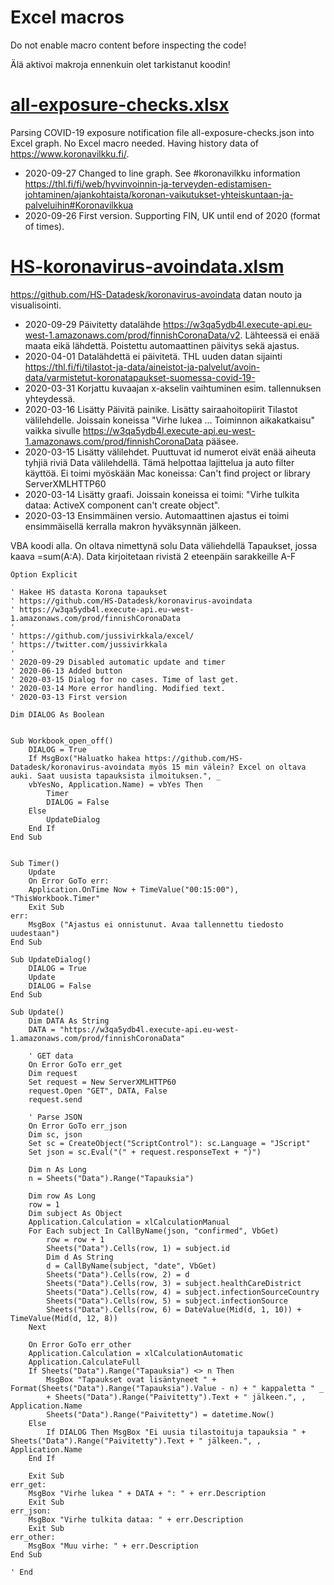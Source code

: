 # Excel macros

Do not enable macro content before inspecting the code!

Älä aktivoi makroja ennenkuin olet tarkistanut koodin!

#  [all-exposure-checks.xlsx](https://github.com/jussivirkkala/excel/blob/master/all-exposure-checks.xlsx)

Parsing COVID-19 exposure notification file all-exposure-checks.json into Excel graph. No Excel macro needed. Having history data of https://www.koronavilkku.fi/.

- 2020-09-27 Changed to line graph. See #koronavilkku information https://thl.fi/fi/web/hyvinvoinnin-ja-terveyden-edistamisen-johtaminen/ajankohtaista/koronan-vaikutukset-yhteiskuntaan-ja-palveluihin#Koronavilkkua
- 2020-09-26 First version. Supporting FIN, UK until end of 2020 (format of times).

# [HS-koronavirus-avoindata.xlsm](https://github.com/jussivirkkala/excel/blob/master/hs-koronavirus-avoindata.xlsm)

https://github.com/HS-Datadesk/koronavirus-avoindata datan nouto ja visualisointi. 

- 2020-09-29 Päivitetty datalähde https://w3qa5ydb4l.execute-api.eu-west-1.amazonaws.com/prod/finnishCoronaData/v2. Lähteessä ei enää maata eikä lähdettä. Poistettu automaattinen päivitys sekä ajastus.
- 2020-04-01 Datalähdettä ei päivitetä. THL uuden datan sijainti https://thl.fi/fi/tilastot-ja-data/aineistot-ja-palvelut/avoin-data/varmistetut-koronatapaukset-suomessa-covid-19-
- 2020-03-31 Korjattu kuvaajan x-akselin vaihtuminen esim. tallennuksen yhteydessä.
- 2020-03-16 Lisätty Päivitä painike. Lisätty sairaahoitopiirit Tilastot välilehdelle. Joissain koneissa "Virhe lukea ... Toiminnon aikakatkaisu" vaikka sivulle https://w3qa5ydb4l.execute-api.eu-west-1.amazonaws.com/prod/finnishCoronaData pääsee.
- 2020-03-15 Lisätty välilehdet. Puuttuvat id numerot eivät enää aiheuta tyhjiä riviä Data välilehdellä. Tämä helpottaa lajittelua ja auto filter käyttöä. Ei toimi myöskään Mac koneissa: Can't find project or library ServerXMLHTTP60
- 2020-03-14 Lisätty graafi. Joissain koneissa ei toimi: "Virhe tulkita dataa: ActiveX component can't create object".
- 2020-03-13 Ensimmäinen versio. Automaattinen ajastus ei toimi ensimmäisellä kerralla makron hyväksynnän jälkeen.

VBA koodi alla. On oltava nimettynä solu Data väliehdellä Tapaukset, jossa kaava =sum(A:A). Data kirjoitetaan rivistä 2 eteenpäin sarakkeille A-F
```
Option Explicit

' Hakee HS datasta Korona tapaukset
' https://github.com/HS-Datadesk/koronavirus-avoindata
' https://w3qa5ydb4l.execute-api.eu-west-1.amazonaws.com/prod/finnishCoronaData
'
' https://github.com/jussivirkkala/excel/
' https://twitter.com/jussivirkkala
'
' 2020-09-29 Disabled automatic update and timer
' 2020-06-13 Added button
' 2020-03-15 Dialog for no cases. Time of last get.
' 2020-03-14 More error handling. Modified text.
' 2020-03-13 First version

Dim DIALOG As Boolean


Sub Workbook_open_off()
    DIALOG = True
    If MsgBox("Haluatko hakea https://github.com/HS-Datadesk/koronavirus-avoindata myös 15 min välein? Excel on oltava auki. Saat uusista tapauksista ilmoituksen.", _
    vbYesNo, Application.Name) = vbYes Then
        Timer
        DIALOG = False
    Else
        UpdateDialog
    End If
End Sub


Sub Timer()
    Update
    On Error GoTo err:
    Application.OnTime Now + TimeValue("00:15:00"), "ThisWorkbook.Timer"
    Exit Sub
err:
    MsgBox ("Ajastus ei onnistunut. Avaa tallennettu tiedosto uudestaan")
End Sub

Sub UpdateDialog()
    DIALOG = True
    Update
    DIALOG = False
End Sub

Sub Update()
    Dim DATA As String
    DATA = "https://w3qa5ydb4l.execute-api.eu-west-1.amazonaws.com/prod/finnishCoronaData"
    
    ' GET data
    On Error GoTo err_get
    Dim request
    Set request = New ServerXMLHTTP60
    request.Open "GET", DATA, False
    request.send

    ' Parse JSON
    On Error GoTo err_json
    Dim sc, json
    Set sc = CreateObject("ScriptControl"): sc.Language = "JScript"
    Set json = sc.Eval("(" + request.responseText + ")")
    
    Dim n As Long
    n = Sheets("Data").Range("Tapauksia")
    
    Dim row As Long
    row = 1
    Dim subject As Object
    Application.Calculation = xlCalculationManual
    For Each subject In CallByName(json, "confirmed", VbGet)
        row = row + 1
        Sheets("Data").Cells(row, 1) = subject.id
        Dim d As String
        d = CallByName(subject, "date", VbGet)
        Sheets("Data").Cells(row, 2) = d
        Sheets("Data").Cells(row, 3) = subject.healthCareDistrict
        Sheets("Data").Cells(row, 4) = subject.infectionSourceCountry
        Sheets("Data").Cells(row, 5) = subject.infectionSource
        Sheets("Data").Cells(row, 6) = DateValue(Mid(d, 1, 10)) + TimeValue(Mid(d, 12, 8))
    Next

    On Error GoTo err_other
    Application.Calculation = xlCalculationAutomatic
    Application.CalculateFull
    If Sheets("Data").Range("Tapauksia") <> n Then
        MsgBox "Tapaukset ovat lisäntyneet " + Format(Sheets("Data").Range("Tapauksia").Value - n) + " kappaletta " _
        + Sheets("Data").Range("Paivitetty").Text + " jälkeen.", , Application.Name
        Sheets("Data").Range("Paivitetty") = datetime.Now()
    Else
        If DIALOG Then MsgBox "Ei uusia tilastoituja tapauksia " + Sheets("Data").Range("Paivitetty").Text + " jälkeen.", , Application.Name
    End If
    
    Exit Sub
err_get:
    MsgBox "Virhe lukea " + DATA + ": " + err.Description
    Exit Sub
err_json:
    MsgBox "Virhe tulkita dataa: " + err.Description
    Exit Sub
err_other:
    MsgBox "Muu virhe: " + err.Description
End Sub

' End
```

